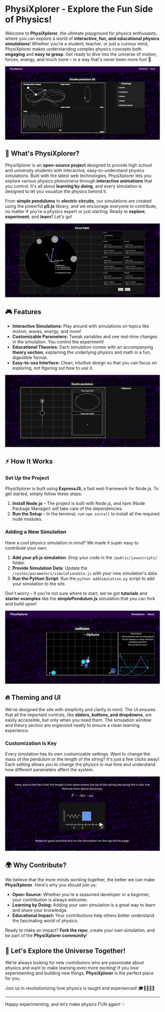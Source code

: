 # PhysiXplorer - Explore the Fun Side of Physics!

Welcome to **PhysiXplorer**, the ultimate playground for physics enthusiasts, where you can explore a world of **interactive, fun, and educational physics simulations**! Whether you're a student, teacher, or just a curious mind, PhysiXplorer makes understanding complex physics concepts both **engaging** and **easy to grasp**. Get ready to dive into the universe of motion, forces, energy, and much more – in a way that's never been more fun! 🌟

![PhysiXplorer Banner](img1.png)

## 🚀 What's PhysiXplorer?

PhysiXplorer is an **open-source project** designed to provide high school and university students with interactive, easy-to-understand physics simulations. Built with the latest web technologies, PhysiXplorer lets you explore various physics phenomena through **interactive animations** that you control. It's all about **learning by doing**, and every simulation is designed to let you visualize the physics behind it. 

From **simple pendulums** to **electric circuits**, our simulations are created using the powerful **p5.js** library, and we encourage everyone to contribute, no matter if you're a physics expert or just starting. Ready to **explore**, **experiment**, and **learn**? Let's go!

![Simulations in Action](img2.png)

## 🎮 Features

- **Interactive Simulations:** Play around with simulations on topics like motion, waves, energy, and more!
- **Customizable Parameters:** Tweak variables and see real-time changes in the simulation. You control the experiment!
- **Educational Theories:** Each simulation comes with an accompanying **theory section**, explaining the underlying physics and math in a fun, digestible format. 
- **Easy-to-use Interface:** Clean, intuitive design so that you can focus on exploring, not figuring out how to use it.

![Simulation Interface](img3.png)

## ⚡ How It Works

### Set Up the Project
PhysiXplorer is built using **ExpressJS**, a fast web framework for Node.js. To get started, simply follow these steps:

1. **Install Node.js** – The project is built with Node.js, and npm (Node Package Manager) will take care of the dependencies.
2. **Run the Setup** – In the terminal, run `npm install` to install all the required node modules.

### Adding a New Simulation
Have a cool physics simulation in mind? We made it super easy to contribute your own:

1. **Add your p5.js simulation**: Drop your code in the `/public/javascripts/` folder.
2. **Provide Simulation Data**: Update the `/routes/parameters/simulationdata.js` with your new simulation's data.
3. **Run the Python Script**: Run the `python addSimulation.py` script to add your simulation to the site.

Don't worry – if you're not sure where to start, we've got **tutorials** and **starter examples** like the **simplePendulum.js** simulation that you can fork and build upon!

![Add New Simulations](img4.png)

## 🔥 Theming and UI

We’ve designed the site with simplicity and clarity in mind. The UI ensures that all the important controls, like **sliders, buttons, and dropdowns**, are easily accessible, but only when you need them. The simulation window and theory section are organized neatly to ensure a clean learning experience.

### Customization is Key
Every simulation has its own customizable settings. Want to change the mass of the pendulum or the length of the string? It's just a few clicks away! Each setting allows you to change the physics in real time and understand how different parameters affect the system.

![User Interface](img5.png)

## 🌍 Why Contribute?

We believe that the more minds working together, the better we can make **PhysiXplorer**. Here's why you should join us:

- **Open-Source:** Whether you're a seasoned developer or a beginner, your contribution is always welcome.
- **Learning by Doing:** Adding your own simulation is a great way to learn and share your knowledge.
- **Educational Impact:** Your contributions help others better understand the fascinating world of physics.

Ready to make an impact? **Fork the repo**, create your own simulation, and be part of the **PhysiXplorer community**!

## 🚀 Let's Explore the Universe Together!

We’re always looking for new contributors who are passionate about physics and want to make learning even more exciting! If you love experimenting and building new things, **PhysiXplorer** is the perfect place for you. 

Join us in revolutionizing how physics is taught and experienced! 🎓👨‍🔬👩‍🔬

---

Happy experimenting, and let’s make physics FUN again! ✨
